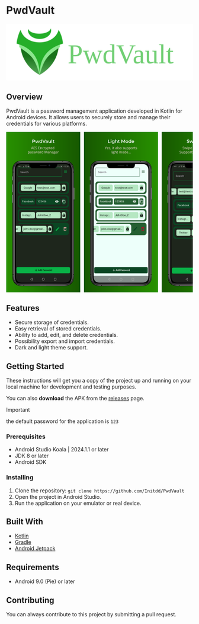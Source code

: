 # PwdVault

![banner](./assets/banner/banner.svg)

## Overview

PwdVault is a password management application developed in Kotlin for Android devices.
It allows users to securely store and manage their credentials for various platforms.

<html lang="en">
<div style="overflow-x: auto; white-space: nowrap; display: flex; justify-content: left; align-items: left;width: 100%;">
<img src="./assets/layout/screenshot_dark_1.png" alt="drawing" width="200" style="margin-right: 10px;flex: 1;"/>
<img src="./assets/layout/screenshot_light.png" alt="drawing" width="200" style="margin-right: 10px;flex: 1;"/>
<img src="./assets/layout/screenshot_dark_2.png" alt="drawing" width="200" style="flex: 1;">
</div>
</html>

## Features

- Secure storage of credentials.
- Easy retrieval of stored credentials.
- Ability to add, edit, and delete credentials.
- Possibility export and import credentials.
- Dark and light theme support.

## Getting Started

These instructions will get you a copy of the project up and running on your local
machine for development and testing purposes.

You can also **download** the APK from the [releases](https://github.com/Initdd/PwdVault/releases) page.

> [!IMPORTANT]
> the default password for the application is `123`

### Prerequisites

- Android Studio Koala | 2024.1.1 or later
- JDK 8 or later
- Android SDK

### Installing

1. Clone the repository: `git clone https://github.com/Initdd/PwdVault`
2. Open the project in Android Studio.
3. Run the application on your emulator or real device.

## Built With

- [Kotlin](https://kotlinlang.org/)
- [Gradle](https://gradle.org/)
- [Android Jetpack](https://developer.android.com/jetpack)

## Requirements

- Android 9.0 (Pie) or later

## Contributing

You can always contribute to this project by submitting a pull request.
